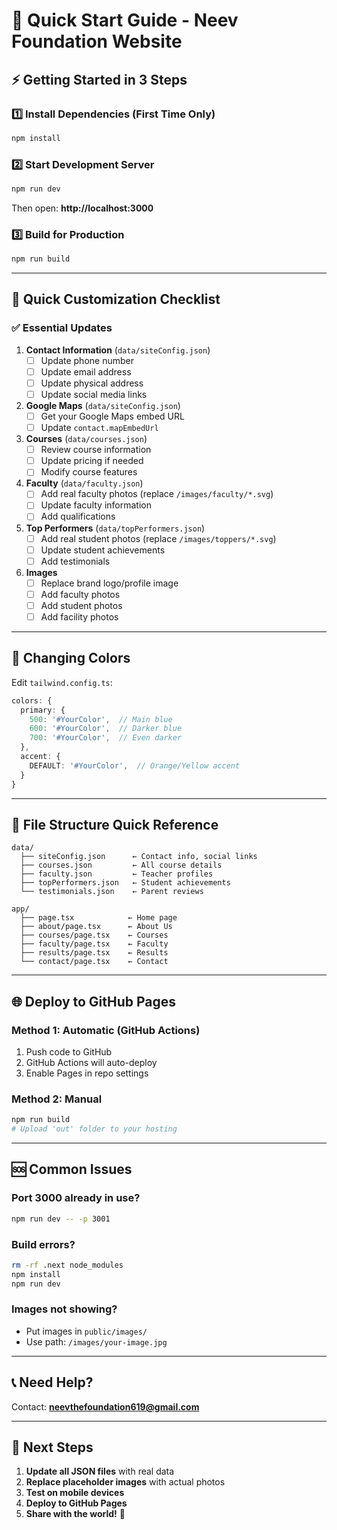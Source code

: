 # 🚀 Quick Start Guide - Neev Foundation Website

## ⚡ Getting Started in 3 Steps

### 1️⃣ Install Dependencies (First Time Only)
```bash
npm install
```

### 2️⃣ Start Development Server
```bash
npm run dev
```
Then open: **http://localhost:3000**

### 3️⃣ Build for Production
```bash
npm run build
```

---

## 📝 Quick Customization Checklist

### ✅ Essential Updates

1. **Contact Information** (`data/siteConfig.json`)
   - [ ] Update phone number
   - [ ] Update email address
   - [ ] Update physical address
   - [ ] Update social media links

2. **Google Maps** (`data/siteConfig.json`)
   - [ ] Get your Google Maps embed URL
   - [ ] Update `contact.mapEmbedUrl`

3. **Courses** (`data/courses.json`)
   - [ ] Review course information
   - [ ] Update pricing if needed
   - [ ] Modify course features

4. **Faculty** (`data/faculty.json`)
   - [ ] Add real faculty photos (replace `/images/faculty/*.svg`)
   - [ ] Update faculty information
   - [ ] Add qualifications

5. **Top Performers** (`data/topPerformers.json`)
   - [ ] Add real student photos (replace `/images/toppers/*.svg`)
   - [ ] Update student achievements
   - [ ] Add testimonials

6. **Images**
   - [ ] Replace brand logo/profile image
   - [ ] Add faculty photos
   - [ ] Add student photos
   - [ ] Add facility photos

---

## 🎨 Changing Colors

Edit `tailwind.config.ts`:

```typescript
colors: {
  primary: {
    500: '#YourColor',  // Main blue
    600: '#YourColor',  // Darker blue
    700: '#YourColor',  // Even darker
  },
  accent: {
    DEFAULT: '#YourColor',  // Orange/Yellow accent
  }
}
```

---

## 📁 File Structure Quick Reference

```
data/
  ├── siteConfig.json      ← Contact info, social links
  ├── courses.json         ← All course details
  ├── faculty.json         ← Teacher profiles
  ├── topPerformers.json   ← Student achievements
  └── testimonials.json    ← Parent reviews

app/
  ├── page.tsx            ← Home page
  ├── about/page.tsx      ← About Us
  ├── courses/page.tsx    ← Courses
  ├── faculty/page.tsx    ← Faculty
  ├── results/page.tsx    ← Results
  └── contact/page.tsx    ← Contact
```

---

## 🌐 Deploy to GitHub Pages

### Method 1: Automatic (GitHub Actions)
1. Push code to GitHub
2. GitHub Actions will auto-deploy
3. Enable Pages in repo settings

### Method 2: Manual
```bash
npm run build
# Upload 'out' folder to your hosting
```

---

## 🆘 Common Issues

### Port 3000 already in use?
```bash
npm run dev -- -p 3001
```

### Build errors?
```bash
rm -rf .next node_modules
npm install
npm run dev
```

### Images not showing?
- Put images in `public/images/`
- Use path: `/images/your-image.jpg`

---

## 📞 Need Help?

Contact: **neevthefoundation619@gmail.com**

---

## 🎯 Next Steps

1. **Update all JSON files** with real data
2. **Replace placeholder images** with actual photos
3. **Test on mobile devices**
4. **Deploy to GitHub Pages**
5. **Share with the world!** 🎉
